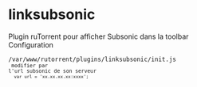 linksubsonic
============

Plugin ruTorrent pour afficher Subsonic dans la toolbar <br> Configuration <br> <code> /var/www/rutorrent/plugins/linksubsonic/init.js <code> <br> modifier par l'url subsonic de son serveur <br> <code>  var url = 'xx.xx.xx.xx:xxxx'; <code> 
